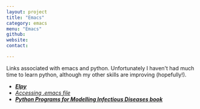 ```yaml
---
layout: project
title: "Emacs"
category: emacs
menu: "Emacs"
github:
website:
contact:

---
```


Links associated with emacs and python. Unfortunately I haven't had much time to learn python, although my other skills are improving (hopefully!).

- [_**Elpy**_](https://elpy.readthedocs.io/en/latest/index.html)
- [_Accessing .emacs file_](http://stackoverflow.com/questions/10545437/how-to-disable-the-beep-in-emacs-on-windows)
- [_**Python Programs for Modelling Infectious Diseases book**_](http://wiki.deductivethinking.com/wiki/Python_Programs_for_Modelling_Infectious_Diseases_book)


